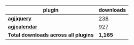 plugin|downloads
------|----------
[**agjjquery**](https://www.npmjs.com/package/agjjquery)|[238](https://www.npmjs.com/package/agjjquery)
[**agjcalendar**](https://www.npmjs.com/package/agjcalendar)|[927](https://www.npmjs.com/package/agjcalendar)
**Total downloads across all plugins**|**1,165**
